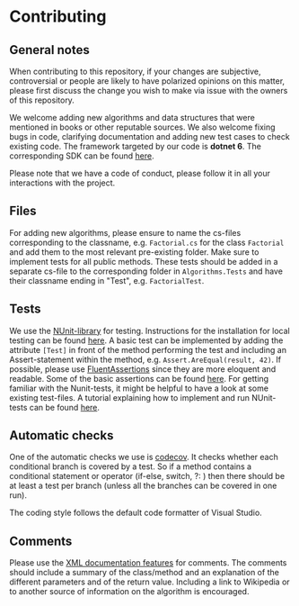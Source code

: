 # Contributing
## General notes
When contributing to this repository, if your changes are subjective, controversial or people are likely to have
polarized opinions on this matter, please first discuss the change you wish to make via issue with the owners of
this repository.

We welcome adding new algorithms and data structures that were mentioned in books or other reputable sources.
We also welcome fixing bugs in code, clarifying documentation and adding new test cases to check existing code.
The framework targeted by our code is **dotnet 6**. The corresponding SDK can be found [here](https://dotnet.microsoft.com/download/dotnet/6.0).

Please note that we have a code of conduct, please follow it in all your interactions with the project.

## Files
For adding new algorithms, please ensure to name the cs-files corresponding to the classname, e.g. `Factorial.cs` for the class `Factorial` and add them to the most relevant pre-existing folder. Make sure to implement tests for all public methods. These tests should be added in a separate cs-file to the corresponding folder in `Algorithms.Tests` and have their classname ending in "Test", e.g. `FactorialTest`.

## Tests
We use the [NUnit-library](https://nunit.org/) for testing. Instructions for the installation for local testing can be found [here](https://docs.nunit.org/articles/nunit/getting-started/installation.html). A basic test can be implemented by adding the attribute `[Test]` in front of the method performing the test and including an Assert-statement within the method, e.g. `Assert.AreEqual(result, 42)`. If possible, please use [FluentAssertions](https://fluentassertions.com/) since they are more eloquent and readable. Some of the basic assertions can be found [here](https://fluentassertions.com/basicassertions/). For getting familiar with the Nunit-tests, it might be helpful to have a look at some existing test-files. A tutorial explaining how to implement and run NUnit-tests can be found [here](https://www.c-sharpcorner.com/article/introduction-to-nunit-testing-framework/).

## Automatic checks
One of the automatic checks we use is [codecov](https://about.codecov.io/). It checks whether each conditional branch is covered by a test. So if a method contains a conditional statement or operator (if-else, switch, ?: ) then there should be at least a test per branch (unless all the branches can be covered in one run).

The coding style follows the default code formatter of Visual Studio.

## Comments
Please use the [XML documentation features](https://docs.microsoft.com/en-us/dotnet/csharp/programming-guide/xmldoc/how-to-use-the-xml-documentation-features) for comments. The comments should include a summary of the class/method and an explanation of the different parameters and of the return value. Including a link to Wikipedia or to another source of information on the algorithm is encouraged.
